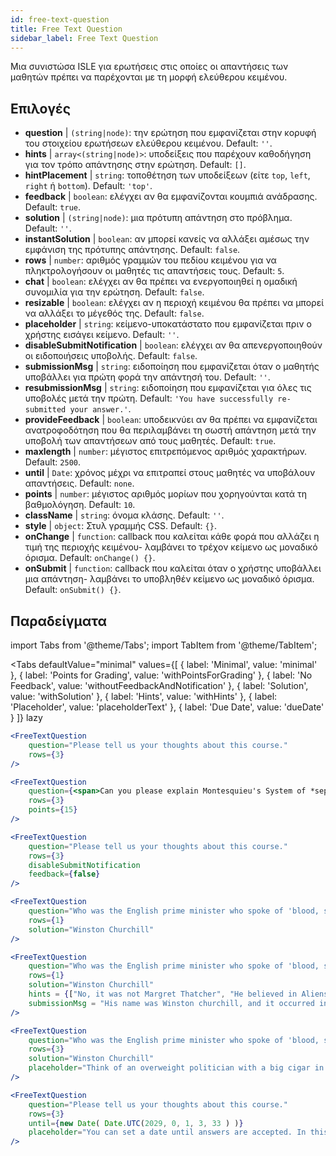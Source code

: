 ```yaml
---
id: free-text-question 
title: Free Text Question
sidebar_label: Free Text Question
---
```


Μια συνιστώσα ISLE για ερωτήσεις στις οποίες οι απαντήσεις των μαθητών πρέπει να παρέχονται με τη μορφή ελεύθερου κειμένου.

## Επιλογές

* __question__ | `(string|node)`: την ερώτηση που εμφανίζεται στην κορυφή του στοιχείου ερωτήσεων ελεύθερου κειμένου. Default: `''`.
* __hints__ | `array<(string|node)>`: υποδείξεις που παρέχουν καθοδήγηση για τον τρόπο απάντησης στην ερώτηση. Default: `[]`.
* __hintPlacement__ | `string`: τοποθέτηση των υποδείξεων (είτε `top`, `left`, `right` ή `bottom`). Default: `'top'`.
* __feedback__ | `boolean`: ελέγχει αν θα εμφανίζονται κουμπιά ανάδρασης. Default: `true`.
* __solution__ | `(string|node)`: μια πρότυπη απάντηση στο πρόβλημα. Default: `''`.
* __instantSolution__ | `boolean`: αν μπορεί κανείς να αλλάξει αμέσως την εμφάνιση της πρότυπης απάντησης. Default: `false`.
* __rows__ | `number`: αριθμός γραμμών του πεδίου κειμένου για να πληκτρολογήσουν οι μαθητές τις απαντήσεις τους. Default: `5`.
* __chat__ | `boolean`: ελέγχει αν θα πρέπει να ενεργοποιηθεί η ομαδική συνομιλία για την ερώτηση. Default: `false`.
* __resizable__ | `boolean`: ελέγχει αν η περιοχή κειμένου θα πρέπει να μπορεί να αλλάξει το μέγεθός της. Default: `false`.
* __placeholder__ | `string`: κείμενο-υποκατάστατο που εμφανίζεται πριν ο χρήστης εισάγει κείμενο. Default: `''`.
* __disableSubmitNotification__ | `boolean`: ελέγχει αν θα απενεργοποιηθούν οι ειδοποιήσεις υποβολής. Default: `false`.
* __submissionMsg__ | `string`: ειδοποίηση που εμφανίζεται όταν ο μαθητής υποβάλλει για πρώτη φορά την απάντησή του. Default: `''`.
* __resubmissionMsg__ | `string`: ειδοποίηση που εμφανίζεται για όλες τις υποβολές μετά την πρώτη. Default: `'You have successfully re-submitted your answer.'`.
* __provideFeedback__ | `boolean`: υποδεικνύει αν θα πρέπει να εμφανίζεται ανατροφοδότηση που θα περιλαμβάνει τη σωστή απάντηση μετά την υποβολή των απαντήσεων από τους μαθητές. Default: `true`.
* __maxlength__ | `number`: μέγιστος επιτρεπόμενος αριθμός χαρακτήρων. Default: `2500`.
* __until__ | `Date`: χρόνος μέχρι να επιτραπεί στους μαθητές να υποβάλουν απαντήσεις. Default: `none`.
* __points__ | `number`: μέγιστος αριθμός μορίων που χορηγούνται κατά τη βαθμολόγηση. Default: `10`.
* __className__ | `string`: όνομα κλάσης. Default: `''`.
* __style__ | `object`: Στυλ γραμμής CSS. Default: `{}`.
* __onChange__ | `function`: callback που καλείται κάθε φορά που αλλάζει η τιμή της περιοχής κειμένου- λαμβάνει το τρέχον κείμενο ως μοναδικό όρισμα. Default: `onChange() {}`.
* __onSubmit__ | `function`: callback που καλείται όταν ο χρήστης υποβάλλει μια απάντηση- λαμβάνει το υποβληθέν κείμενο ως μοναδικό όρισμα. Default: `onSubmit() {}`.


## Παραδείγματα

import Tabs from '@theme/Tabs';
import TabItem from '@theme/TabItem';

<Tabs
    defaultValue="minimal"
    values={[
        { label: 'Minimal', value: 'minimal' },
        { label: 'Points for Grading', value: 'withPointsForGrading' },
        { label: 'No Feedback', value: 'withoutFeedbackAndNotification' },
        { label: 'Solution', value: 'withSolution' },
        { label: 'Hints', value: 'withHints' },
        { label: 'Placeholder', value: 'placeholderText' },
        { label: 'Due Date', value: 'dueDate' }
    ]}
    lazy
>

<TabItem value="minimal" >

```jsx live
<FreeTextQuestion 
    question="Please tell us your thoughts about this course." 
    rows={3} 
/>
```
</TabItem>

<TabItem value="withPointsForGrading" >

```jsx live
<FreeTextQuestion 
    question={<span>Can you please explain Montesquieu's System of *separation of powers*?</span>} 
    rows={3} 
    points={15}
/>
```

</TabItem>

<TabItem value="withoutFeedbackAndNotification" >

```jsx live
<FreeTextQuestion 
    question="Please tell us your thoughts about this course." 
    rows={3}
    disableSubmitNotification 
    feedback={false}
/>
```

</TabItem>

<TabItem value="withSolution" > 

```jsx live
<FreeTextQuestion 
    question="Who was the English prime minister who spoke of 'blood, sweat and tears'?" 
    rows={1} 
    solution="Winston Churchill" 
/>
```

</TabItem>

<TabItem value="withHints" >

```jsx live
<FreeTextQuestion 
    question="Who was the English prime minister who spoke of 'blood, sweat and tears'?" 
    rows={1} 
    solution="Winston Churchill" 
    hints = {["No, it was not Margret Thatcher", "He believed in Aliens by the way", "His first name was Winston - like the guy in 1984"]}
    submissionMsg = "His name was Winston churchill, and it occurred in a speech given by him to the House of Commons of the Parliament of the United Kingdom on 13 May 1940. The speech is sometimes known by that name"
/>
```

</TabItem>

<TabItem value="placeholderText" >

```jsx live
<FreeTextQuestion 
    question="Who was the English prime minister who spoke of 'blood, sweat and tears'?" 
    rows={3} 
    solution="Winston Churchill" 
    placeholder="Think of an overweight politician with a big cigar in his mouth."
/>
```

</TabItem>

<TabItem value="dueDate" >

```jsx live
<FreeTextQuestion 
    question="Please tell us your thoughts about this course." 
    rows={3} 
    until={new Date( Date.UTC(2029, 0, 1, 3, 33 ) )}
    placeholder="You can set a date until answers are accepted. In this case it is 2020, 1st of January, 3:30 am UTC time."
/>
```

</TabItem>

</Tabs>
